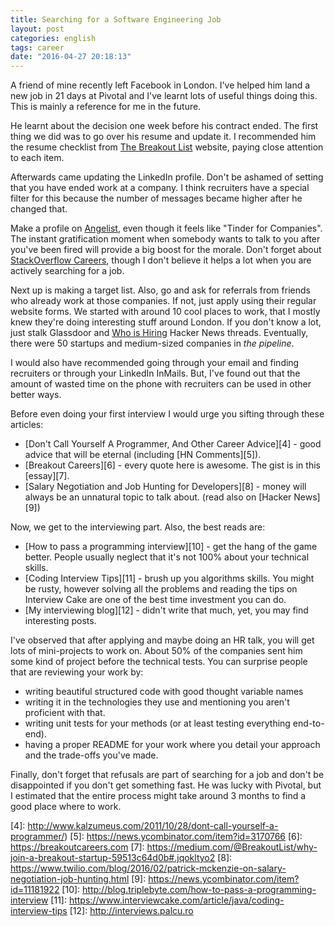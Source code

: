 ```yaml
---
title: Searching for a Software Engineering Job
layout: post
categories: english
tags: career
date: "2016-04-27 20:18:13"
---
```


A friend of mine recently left Facebook in London. I've helped him land a new job in 21 days at Pivotal and I've learnt lots of useful things doing this. This is mainly a reference for me in the future.

He learnt about the decision one week before his contract ended. The first thing we did was to go over his resume and update it. I recommended him the resume checklist from [The Breakout List][0] website, paying close attention to each item.

Afterwards came updating the LinkedIn profile. Don't be ashamed of setting that you have ended work at a company. I think recruiters have a special filter for this because the number of messages became higher after he changed that.

Make a profile on [Angelist][1], even though it feels like "Tinder for Companies". The instant gratification moment when somebody wants to talk to you after you've been fired will provide a big boost for the morale. Don't forget about [StackOverflow Careers][2], though I don't believe it helps a lot when you are actively searching for a job.

Next up is making a target list. Also, go and ask for referrals from friends who already work at those companies. If not, just apply using their regular website forms. We started with around 10 cool places to work, that I mostly knew they're doing interesting stuff around London. If you don't know a lot, just stalk Glassdoor and [Who is Hiring][3] Hacker News threads. Eventually, there were 50 startups and medium-sized companies in _the pipeline_.

I would also have recommended going through your email and finding recruiters or through your LinkedIn InMails. But, I've found out that the amount of wasted time on the phone with recruiters can be used in other better ways.

Before even doing your first interview I would urge you sifting through these articles:

* [Don't Call Yourself A Programmer, And Other Career Advice][4] - good advice that will be eternal (including [HN Comments][5]).
* [Breakout Careers][6] - every quote here is awesome. The gist is in this [essay][7].
* [Salary Negotiation and Job Hunting for Developers][8] - money will always be an unnatural topic to talk about. (read also on [Hacker News][9])

Now, we get to the interviewing part. Also, the best reads are:

* [How to pass a programming interview][10] - get the hang of the game better. People usually neglect that it's not 100% about your technical skills.
* [Coding Interview Tips][11] - brush up you algorithms skills. You might be rusty, however solving all the problems and reading the tips on Interview Cake are one of the best time investment you can do.
* [My interviewing blog][12] - didn't write that much, yet, you may find interesting posts.

I've observed that after applying and maybe doing an HR talk, you will get lots of mini-projects to work on. About 50% of the companies sent him some kind of project before the technical tests. You can surprise people that are reviewing your work by:

* writing beautiful structured code with good thought variable names
* writing it in the technologies they use and mentioning you aren't proficient with that.
* writing unit tests for your methods (or at least testing everything end-to-end).
* having a proper README for your work where you detail your approach and the trade-offs you've made.

Finally, don't forget that refusals are part of searching for a job and don't be disappointed if you don't get something fast. He was lucky with Pivotal, but I estimated that the entire process might take around 3 months to find a good place where to work.

[0]: https://breakoutlist.com/resume-tool
[1]: https://angel.co
[2]: http://careers.stackoverflow.com
[3]: https://news.ycombinator.com/item?id=11202954
[4]: http://www.kalzumeus.com/2011/10/28/dont-call-yourself-a-programmer/)
[5]: https://news.ycombinator.com/item?id=3170766
[6]: https://breakoutcareers.com
[7]: https://medium.com/@BreakoutList/why-join-a-breakout-startup-59513c64d0b#.jqokltyo2
[8]: https://www.twilio.com/blog/2016/02/patrick-mckenzie-on-salary-negotiation-job-hunting.html
[9]: https://news.ycombinator.com/item?id=11181922
[10]: http://blog.triplebyte.com/how-to-pass-a-programming-interview
[11]: https://www.interviewcake.com/article/java/coding-interview-tips
[12]: http://interviews.palcu.ro
